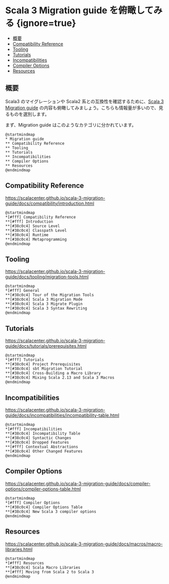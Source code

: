 # Scala 3 Migration guide を俯瞰してみる {ignore=true}


<!-- @import "[TOC]" {cmd="toc" depthFrom=1 depthTo=6 orderedList=false} -->

<!-- code_chunk_output -->

- [概要](#概要)
- [Compatibility Reference](#compatibility-reference)
- [Tooling](#tooling)
- [Tutorials](#tutorials)
- [Incompatibilities](#incompatibilities)
- [Compiler Options](#compiler-options)
- [Resources](#resources)

<!-- /code_chunk_output -->

## 概要

Scala3 のマイグレーションや Scala2 系との互換性を確認するために、[Scala 3 Migration guide](https://scalacenter.github.io/scala-3-migration-guide/) の内容も俯瞰してみましょう。こちらも情報量が多いので、見るものを選別します。

まず、Migration guide はこのようなカテゴリに分かれています。

```plantuml
@startmindmap
* Migration guide
** Compatibility Reference
** Tooling
** Tutorials
** Incompatibilities
** Compiler Options
** Resources
@endmindmap
```

## Compatibility Reference

https://scalacenter.github.io/scala-3-migration-guide/docs/compatibility/introduction.html

```plantuml
@startmindmap
*[#fff] Compatibility Reference
**[#fff] Introduction
**[#38c0c4] Source Level
**[#38c0c4] Classpath Level
**[#38c0c4] Runtime
**[#38c0c4] Metaprogramming
@endmindmap
```

## Tooling

https://scalacenter.github.io/scala-3-migration-guide/docs/tooling/migration-tools.html

```plantuml
@startmindmap
*[#fff] General
**[#38c0c4] Tour of the Migration Tools
**[#38c0c4] Scala 3 Migration Mode
**[#38c0c4] Scala 3 Migrate Plugin
**[#38c0c4] Scala 3 Syntax Rewriting
@endmindmap
```

## Tutorials

https://scalacenter.github.io/scala-3-migration-guide/docs/tutorials/prerequisites.html

```plantuml
@startmindmap
*[#fff] Tutorials
**[#38c0c4] Project Prerequisites
**[#38c0c4] sbt Migration Tutorial
**[#38c0c4] Cross-Building a Macro Library
**[#38c0c4] Mixing Scala 2.13 and Scala 3 Macros
@endmindmap
```

## Incompatibilities

https://scalacenter.github.io/scala-3-migration-guide/docs/incompatibilities/incompatibility-table.html

```plantuml
@startmindmap
*[#fff] Incompatibilities
**[#38c0c4] Incompatibility Table
**[#38c0c4] Syntactic Changes
**[#38c0c4] Dropped Features
**[#fff] Contextual Abstractions
**[#38c0c4] Other Changed Features
@endmindmap
```

## Compiler Options

https://scalacenter.github.io/scala-3-migration-guide/docs/compiler-options/compiler-options-table.html

```plantuml
@startmindmap
*[#fff] Compiler Options
**[#38c0c4] Compiler Options Table
**[#38c0c4] New Scala 3 compiler options
@endmindmap
```

## Resources

https://scalacenter.github.io/scala-3-migration-guide/docs/macros/macro-libraries.html

```plantuml
@startmindmap
*[#fff] Resources
**[#38c0c4] Scala Macro Libraries
**[#fff] Moving from Scala 2 to Scala 3
@endmindmap
```
